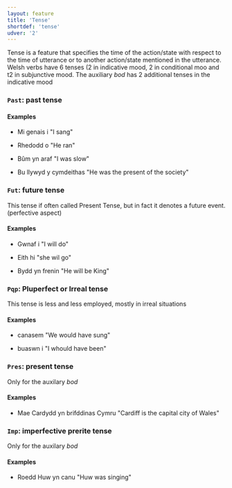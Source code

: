 ```yaml
---
layout: feature
title: 'Tense'
shortdef: 'tense'
udver: '2'
---
```


Tense is a feature that specifies the time of the action/state with respect to the time of utterance or to another action/state mentioned in the utterance. Welsh verbs have 6 tenses (2 in indicative mood, 2 in conditional moo and t2 in subjunctive mood.
The auxiliary _bod_ has 2 additional tenses in the indicative mood

### <a name="Past">`Past`</a>: past tense


#### Examples

* Mi genais i "I sang"
* Rhedodd o "He ran"

* Bûm yn araf "I was slow"
* Bu llywyd y cymdeithas "He was the present of the society"

### <a name="Fut">`Fut`</a>: future tense

This tense if often called Present Tense, but in fact it denotes a future event.
(perfective aspect)

#### Examples
* Gwnaf i "I will do"
* Eith hi "she wil go"

* Bydd yn frenin "He will be King"


### <a name="Pqp">`Pqp`</a>: Pluperfect or Irreal tense

This tense is less and less employed, mostly in irreal situations

#### Examples

* canasem "We would have sung"

* buaswn i "I whould have been"


### <a name="Pres">`Pres`</a>: present tense

Only for the auxilary _bod_

#### Examples

* Mae Cardydd yn brifddinas Cymru "Cardiff is the capital city of Wales"

### <a name="Imp">`Imp`</a>: imperfective prerite tense

Only for the auxilary _bod_

#### Examples

* Roedd Huw yn canu "Huw was singing"




<!-- Interlanguage links updated So kvě 14 19:02:40 CEST 2022 -->
